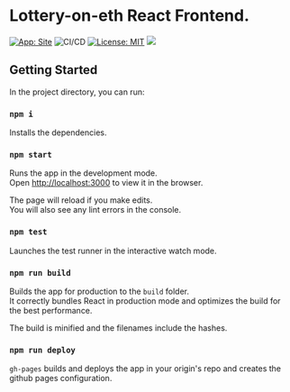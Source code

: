 # Lottery-on-eth React Frontend.
[![App: Site](https://img.shields.io/badge/App-Site-orange)](https://shambu09.github.io/lottery-on-eth-react/)
![CI/CD](https://github.com/shambu09/lottery-on-eth-react/workflows/CI/CD/badge.svg)
[![License: MIT](https://img.shields.io/badge/License-MIT-green.svg)](https://opensource.org/licenses/MIT)
<a href="https://github.com/shambu09/lottery-on-eth">
<img src ="https://img.shields.io/badge/Contract-lottery--on--eth-blue">
</a>


## Getting Started
In the project directory, you can run:

### `npm i`
Installs the dependencies.

### `npm start`

Runs the app in the development mode.\
Open [http://localhost:3000](http://localhost:3000) to view it in the browser.

The page will reload if you make edits.\
You will also see any lint errors in the console.

### `npm test`

Launches the test runner in the interactive watch mode.

### `npm run build`

Builds the app for production to the `build` folder.\
It correctly bundles React in production mode and optimizes the build for the best performance.

The build is minified and the filenames include the hashes.

### `npm run deploy`

`gh-pages` builds and deploys the app in your origin's repo and creates the github pages configuration.
